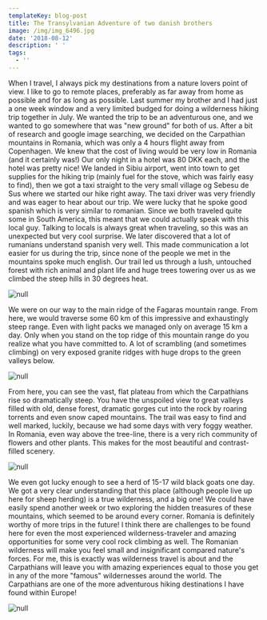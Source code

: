```yaml
---
templateKey: blog-post
title: The Transylvanian Adventure of two danish brothers
image: /img/img_6496.jpg
date: '2018-08-12'
description: ' '
tags:
  - ''
---
```

When I travel, I always pick my destinations from a nature lovers point of view. I like to go to remote places, preferably as far away from home as possible and for as long as possible. Last summer my brother and I had just a one week window and a very limited budged for doing a wilderness hiking trip together in July. We wanted the trip to be an adventurous one, and we wanted to go somewhere that was "new ground" for both of us. After a bit of research and google image searching, we decided on the Carpathian mountains in Romania, which was only a 4 hours flight away from Copenhagen. We knew that the cost of living would be very low in Romania (and it certainly was!) Our only night in a hotel was 80 DKK each, and the hotel was pretty nice! We landed in Sibiu airport, went into town to get supplies for the hiking trip (mainly fuel for the stove, which was fairly easy to find), then we got a taxi straight to the very small village og Sebesu de Sus where we started our hike right away. The taxi driver was very friendly and was eager to hear about our trip. We were lucky that he spoke good spanish which is very similar to romanian. Since we both traveled quite some in South America, this meant that we could actually speak with this local guy. Talking to locals is always great when traveling, so this was an unexpected but very cool surprise. We later discovered that a lot of rumanians understand spanish very well. This made communication a lot easier for us during the trip, since none of the people we met in the mountains spoke much english. Our trail led us through a lush, untouched forest with rich animal and plant life and huge trees towering over us as we climbed the steep hills in 30 degrees heat. 

![null](/img/img_6352.jpg)

We were on our way to the main ridge of the Fagaras mountain range. From here, we would traverse some 60 km of this impressive and exhaustingly steep range. Even with light packs we managed only on average 15 km a day. Only when you stand on the top ridge of this mountain range do you realize what you have committed to. A lot of scrambling (and sometimes climbing) on very exposed granite ridges with huge drops to the green valleys below. 

![null](/img/img_6636.jpg)

From here, you can see the vast, flat plateau from which the Carpathians rise so dramatically steep. You have the unspoiled view to great valleys filled with old, dense forest, dramatic gorges cut into the rock by roaring torrents and even snow caped mountains. The trail was easy to find and well marked, luckily, because we had some days with very foggy weather. In Romania, even way above the tree-line, there is a very rich community of flowers and other plants. This makes for the most beautiful and contrast-filled scenery.

![null](/img/img_6507.jpg)

We even got lucky enough to see a herd of 15-17 wild black goats one day. We got a very clear understanding that this place (although people live up here for sheep herding) is a true wilderness, and a big one! We could have easily spend another week or two exploring the hidden treasures of these mountains, which seemed to be around every corner. Romania is definitely worthy of more trips in the future! I think there are challenges to be found here for even the most experienced wilderness-traveler and amazing opportunities for some very cool rock climbing as well. The Romanian wilderness will make you feel small and insignificant compared nature's forces. For me, this is exactly was wilderness travel is about and the Carpathians will leave you with amazing experiences equal to those you get in any of the more "famous" wildernesses around the world. The Carpathians are one of the more adventurous hiking destinations I have found within Europe!

![null](/img/img_6349.jpg)
